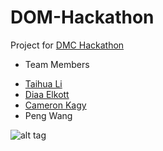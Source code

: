 # DOM-Hackathon
Project for [DMC Hackathon](http://hackdmc.org)

- Team Members
* [Taihua Li](https://www.linkedin.com/in/taihuali)
* [Diaa Elkott](https://ca.linkedin.com/in/elkott)
* [Cameron Kagy](https://www.linkedin.com/in/cameronkagy)
* Peng Wang


![alt tag](https://pbs.twimg.com/media/CnhbM3GUMAAMuIz.jpg)

